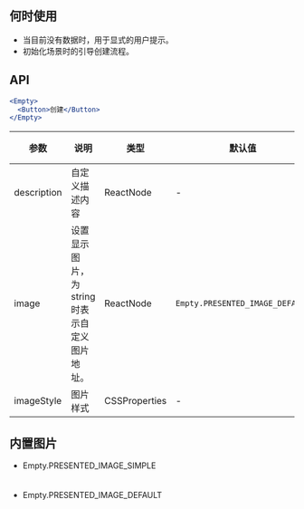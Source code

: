 ## 何时使用
- 当目前没有数据时，用于显式的用户提示。
- 初始化场景时的引导创建流程。

## API
```jsx
<Empty>
  <Button>创建</Button>
</Empty>
```
| 参数 | 说明 | 类型 | 默认值 | 版本 |
| --- | --- | --- | --- | --- |
| description | 自定义描述内容 | ReactNode | - |  |
| image | 设置显示图片，为 string 时表示自定义图片地址。 | ReactNode | `Empty.PRESENTED_IMAGE_DEFAULT` |  |
| imageStyle | 图片样式 | CSSProperties | - |  |
## 内置图片
- Empty.PRESENTED_IMAGE_SIMPLE
  <div class="site-empty-buildIn-img site-empty-buildIn-simple"><div>
- Empty.PRESENTED_IMAGE_DEFAULT
  <div class="site-empty-buildIn-img site-empty-buildIn-default"></div>
<style>
  .site-empty-buildIn-img {
    background-repeat: no-repeat;
    background-size: contain;
  }
  .site-empty-buildIn-simple {
    width: 55px;
    height: 35px;
    background-image: url("https://user-images.githubusercontent.com/507615/54591679-b0ceb580-4a65-11e9-925c-ad15b4eae93d.png");
  }
  .site-empty-buildIn-default {
    width: 121px;
    height: 116px;
    background-image: url("https://user-images.githubusercontent.com/507615/54591670-ac0a0180-4a65-11e9-846c-e55ffce0fe7b.png");
  }
</style>


